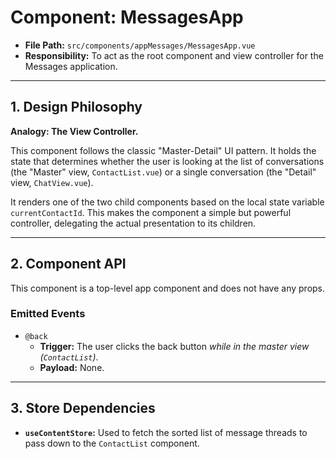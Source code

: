 # Component: MessagesApp

- **File Path:** `src/components/appMessages/MessagesApp.vue`
- **Responsibility:** To act as the root component and view controller for the Messages application.

---

## 1. Design Philosophy

**Analogy: The View Controller.**

This component follows the classic "Master-Detail" UI pattern. It holds the state that determines whether the user is looking at the list of conversations (the "Master" view, `ContactList.vue`) or a single conversation (the "Detail" view, `ChatView.vue`).

It renders one of the two child components based on the local state variable `currentContactId`. This makes the component a simple but powerful controller, delegating the actual presentation to its children.

---

## 2. Component API

This component is a top-level app component and does not have any props.

### Emitted Events

-   `@back`
    -   **Trigger:** The user clicks the back button *while in the master view (`ContactList`)*.
    -   **Payload:** None.

---

## 3. Store Dependencies

-   **`useContentStore`:** Used to fetch the sorted list of message threads to pass down to the `ContactList` component.

